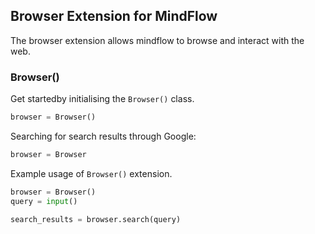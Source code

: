 ## Browser Extension for MindFlow
The browser extension allows mindflow to browse and interact with the web.

### <class> Browser()

Get startedby initialising the `Browser()` class.
```python
browser = Browser()
```

Searching for search results through Google:
```python
browser = Browser

```

Example usage of `Browser()` extension.
```python
browser = Browser()
query = input()

search_results = browser.search(query)
```
